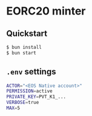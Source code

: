 # EORC20 minter

## Quickstart

```bash
$ bun install
$ bun start
```

## `.env` settings

```bash
ACTOR="<EOS Native account>"
PERMISSION=active
PRIVATE_KEY=PVT_K1_...
VERBOSE=true
MAX=5
```
